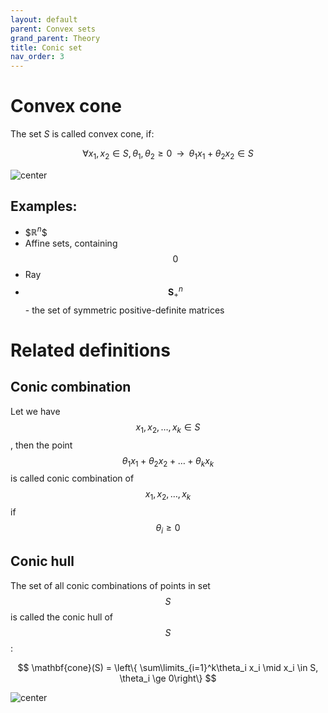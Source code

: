 ```yaml
---
layout: default
parent: Convex sets
grand_parent: Theory
title: Conic set
nav_order: 3
---
```


# Convex cone
The set $S$ is called convex cone, if:

$$
\forall x_1, x_2 \in S, \theta_1, \theta_2 \ge 0 \;\; \rightarrow \;\; \theta_1 x_1 + \theta_2 x_2 \in S
$$

![center](../convex_cone.svg)

## Examples:
* \$$\mathbb{R}^n$$
* Affine sets, containing $$0$$
* Ray
* $$\mathbf{S}^n_+$$ - the set of symmetric positive-definite matrices

# Related definitions
## Conic combination
Let we have $$x_1, x_2, \ldots, x_k \in S$$, then the point $$\theta_1 x_1 + \theta_2 x_2 + \ldots + \theta_k x_k$$ is called conic combination of $$x_1, x_2, \ldots, x_k$$ if $$\theta_i \ge 0$$

## Conic hull
The set of all conic combinations of points in set $$S$$ is called the conic hull of $$S$$:

$$
\mathbf{cone}(S) = \left\{ \sum\limits_{i=1}^k\theta_i x_i \mid x_i \in S, \theta_i \ge 0\right\}
$$

![center](../conic_hull.svg)